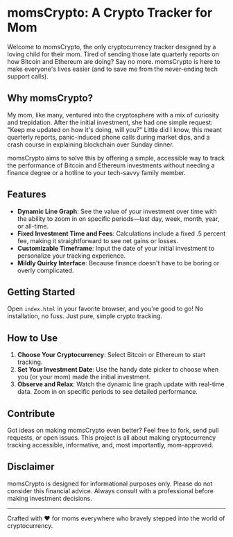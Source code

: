 # momsCrypto: A Crypto Tracker for Mom

Welcome to momsCrypto, the only cryptocurrency tracker designed by a loving child for their mom. Tired of sending those late quarterly reports on how Bitcoin and Ethereum are doing? Say no more. momsCrypto is here to make everyone's lives easier (and to save me from the never-ending tech support calls).

## Why momsCrypto?

My mom, like many, ventured into the cryptosphere with a mix of curiosity and trepidation. After the initial investment, she had one simple request: "Keep me updated on how it's doing, will you?" Little did I know, this meant quarterly reports, panic-induced phone calls during market dips, and a crash course in explaining blockchain over Sunday dinner.

momsCrypto aims to solve this by offering a simple, accessible way to track the performance of Bitcoin and Ethereum investments without needing a finance degree or a hotline to your tech-savvy family member.

## Features

- **Dynamic Line Graph**: See the value of your investment over time with the ability to zoom in on specific periods—last day, week, month, year, or all-time.
- **Fixed Investment Time and Fees**: Calculations include a fixed .5 percent fee, making it straightforward to see net gains or losses.
- **Customizable Timeframe**: Input the date of your initial investment to personalize your tracking experience.
- **Mildly Quirky Interface**: Because finance doesn't have to be boring or overly complicated.

## Getting Started

Open `index.html` in your favorite browser, and you're good to go! No installation, no fuss. Just pure, simple crypto tracking.

## How to Use

1. **Choose Your Cryptocurrency**: Select Bitcoin or Ethereum to start tracking.
2. **Set Your Investment Date**: Use the handy date picker to choose when you (or your mom) made the initial investment.
3. **Observe and Relax**: Watch the dynamic line graph update with real-time data. Zoom in on specific periods to see detailed performance.

## Contribute

Got ideas on making momsCrypto even better? Feel free to fork, send pull requests, or open issues. This project is all about making cryptocurrency tracking accessible, informative, and, most importantly, mom-approved.

## Disclaimer

momsCrypto is designed for informational purposes only. Please do not consider this financial advice. Always consult with a professional before making investment decisions.

---

Crafted with ❤️ for moms everywhere who bravely stepped into the world of cryptocurrency.
